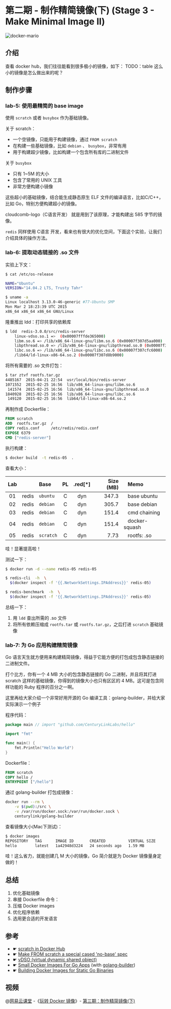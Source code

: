 第二期 - 制作精简镜像(下) (Stage 3 - Make Minimal Image II)
===
![docker-mario](http://nos.126.net/docker/docker-commands.png)

## 介绍
查看 docker hub，我们往往能看到很多极小的镜像，如下：
TODO：table
这么小的镜像是怎么做出来的呢？
##

## 制作步骤

### lab-5: 使用最精简的 base image

使用 `scratch` 或者 `busybox` 作为基础镜像。

关于 scratch：

+ 一个空镜像，只能用于构建镜像，通过 `FROM scratch`
+ 在构建一些基础镜像，比如 `debian` 、 `busybox`，非常有用
+ 用于构建超少镜像，比如构建一个包含所有库的二进制文件

关于 `busybox`
+ 只有 1~5M 的大小
+ 包含了常用的 UNIX 工具
+ 非常方便构建小镜像

这些超小的基础镜像，结合能生成静态原生 ELF 文件的编译语言，比如C/C++，比如 Go，特别方便构建超小的镜像。

cloudcomb-logo（C语言开发） 就是用到了该原理，才能构建出 585 字节的镜像。

`redis` 同样使用 C语言 开发，看来也有很大的优化空间，下面这个实验，让我们介绍具体的操作方法。

### lab-6: 提取动态链接的 .so 文件

实验上下文：
```bash
$ cat /etc/os-release

NAME="Ubuntu"
VERSION="14.04.2 LTS, Trusty Tahr"
```

```bash
$ uname -a
Linux localhost 3.13.0-46-generic #77-Ubuntu SMP
Mon Mar 2 18:23:39 UTC 2015
x86_64 x86_64 x86_64 GNU/Linux
```

隆重推出 ldd：打印共享的依赖库
```bash
$ ldd  redis-3.0.0/src/redis-server
    linux-vdso.so.1 =>  (0x00007fffde365000)
    libm.so.6 => /lib/x86_64-linux-gnu/libm.so.6 (0x00007f307d5aa000)
    libpthread.so.0 => /lib/x86_64-linux-gnu/libpthread.so.0 (0x00007f307d38c000)
    libc.so.6 => /lib/x86_64-linux-gnu/libc.so.6 (0x00007f307cfc6000)
    /lib64/ld-linux-x86-64.so.2 (0x00007f307d8b9000)
```

将所有需要的 .so 文件打包：
```bash
$ tar ztvf rootfs.tar.gz
4485167  2015-04-21 22:54  usr/local/bin/redis-server
1071552  2015-02-25 16:56  lib/x86_64-linux-gnu/libm.so.6
 141574  2015-02-25 16:56  lib/x86_64-linux-gnu/libpthread.so.0
1840928  2015-02-25 16:56  lib/x86_64-linux-gnu/libc.so.6
 149120  2015-02-25 16:56  lib64/ld-linux-x86-64.so.2
```

再制作成 Dockerfile：
```dockerfile
FROM scratch
ADD  rootfs.tar.gz  /
COPY redis.conf     /etc/redis/redis.conf
EXPOSE 6379
CMD ["redis-server"]
```

执行构建：
```bash
$ docker build  -t redis-05  .
```

查看大小：

| Lab |         | Base       | PL    | .red[*] |  Size (MB) | &nbsp;&nbsp; Memo               |
|:---:|:--------|:-----------|:-----:|:---:|---------------:|:--------------------------------|
|  01 |  redis  |  `ubuntu`  |   C   | dyn |   347.3        | &nbsp;&nbsp; base ubuntu        |
|  02 |  redis  |  `debian`  |   C   | dyn |   305.7        | &nbsp;&nbsp; base debian        |
|  03 |  redis  |  `debian`  |   C   | dyn |   151.4        | &nbsp;&nbsp; cmd chaining       |
|  04 |  redis  |  `debian`  |   C   | dyn |   151.4        | &nbsp;&nbsp; docker-squash      |
|  05 |  redis  |  `scratch` |   C   | dyn |    7.73        | &nbsp;&nbsp; rootfs: .so        |

哇！显著提高啦！

测试一下：

```bash
$ docker run -d --name redis-05 redis-05

$ redis-cli  -h  \
  $(docker inspect -f '{{.NetworkSettings.IPAddress}}' redis-05)

$ redis-benchmark  -h  \
  $(docker inspect -f '{{.NetworkSettings.IPAddress}}' redis-05)
```

总结一下：

1. 用 `ldd` 查出所需的 .so 文件
2. 将所有依赖压缩成 `rootfs.tar` 或 `rootfs.tar.gz`，之后打进 `scratch` 基础镜像

### lab-7: 为 Go 应用构建精简镜像

Go 语言天生就方便用来构建精简镜像，得益于它能方便的打包成包含静态链接的二进制文件。

打个比方，你有一个 4 MB 大小的包含静态链接的 Go 二进制，并且将其打进 scratch 这样的基础镜像，你得到的镜像大小也只有区区的 4 MB。这可是包含同样功能的 Ruby 程序的百分之一啊。

这里再给大家介绍一个非常好用开源的 Go 编译工具：golang-builder，并给大家实际演示一个例子

程序代码：

```go
package main // import "github.com/CenturyLinkLabs/hello"

import "fmt"

func main() {
    fmt.Println("Hello World")
}
```

Dockerfile：

```dockerfile
FROM scratch
COPY hello /
ENTRYPOINT ["/hello"]
```

通过 golang-builder 打包成镜像：

```bash
docker run --rm \
    -v $(pwd):/src \
    -v /var/run/docker.sock:/var/run/docker.sock \
    centurylink/golang-builder
```

查看镜像大小(Mac下测试)：

```bash
$ docker images
REPOSITORY   TAG      IMAGE ID       CREATED          VIRTUAL SIZE
hello        latest   1a42948d3224   24 seconds ago   1.59 MB
```

哇！这么省力，就能创建几 M 大小的镜像，Go 简介就是为 Docker 镜像量身定做的！

## 总结
1. 优化基础镜像
2. 串接 Dockerfile 命令：
3. 压缩 Docker images
4. 优化程序依赖
5. 选用更合适的开发语言

## 参考
- ☛ [scratch in Docker Hub](https://registry.hub.docker.com/_/scratch/)
- ☛ [Make FROM scratch a special cased 'no-base' spec](https://github.com/docker/docker/pull/8827)
- ☛ [vDSO (virtual dynamic shared object)](http://en.wikipedia.org/wiki/VDSO)
- ☛ [Small Docker Images For Go Apps](http://www.centurylinklabs.com/small-docker-images-for-go-apps/) (with [golang-builder](https://github.com/CenturyLinkLabs/golang-builder))
- ☛ [Building Docker Images for Static Go Binaries](https://medium.com/@kelseyhightower/optimizing-docker-images-for-static-binaries-b5696e26eb07)

## 视频
@[网易云课堂](http://study.163.com) -《[玩转 Docker 镜像](http://study.163.com/course/courseMain.htm?courseId=1003188013)》- [第三期：制作精简镜像(下)]()
